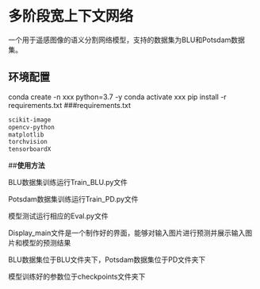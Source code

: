 # 多阶段宽上下文网络
一个用于遥感图像的语义分割网络模型，支持的数据集为BLU和Potsdam数据集。
## 环境配置
conda create -n xxx python=3.7 -y
conda activate xxx
pip install -r requirements.txt
###requirements.txt
```bash
scikit-image
opencv-python
matplotlib
torchvision
tensorboardX
```
##**使用方法**

BLU数据集训练运行Train_BLU.py文件

Potsdam数据集训练运行Train_PD.py文件

模型测试运行相应的Eval.py文件

Display_main文件是一个制作好的界面，能够对输入图片进行预测并展示输入图片和模型的预测结果

BLU数据集位于BLU文件夹下，Potsdam数据集位于PD文件夹下

模型训练好的参数位于checkpoints文件夹下
